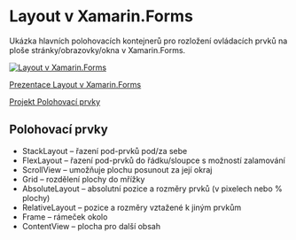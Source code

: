 # Layout v Xamarin.Forms

Ukázka hlavních polohovacích kontejnerů pro rozložení ovládacích prvků na ploše stránky/obrazovky/okna v Xamarin.Forms.

[![Layout v Xamarin.Forms](https://img.youtube.com/vi/VvrViTDniKw/0.jpg)](https://www.youtube.com/watch?v=VvrViTDniKw)

[Prezentace Layout v Xamarin.Forms](https://github.com/PetrVobornik/prednasky/blob/master/Xamarin.Forms/02-Layout/polohovaci-prvky.ppsx?raw=true)

[Projekt Polohovací prvky](https://github.com/PetrVobornik/prednasky/tree/master/Xamarin.Forms/02-Layout/PolohovaciPrvky)

## Polohovací prvky
* StackLayout – řazení pod-prvků pod/za sebe
* FlexLayout – řazení pod-prvků do řádku/sloupce s možností zalamování
* ScrollView – umožňuje plochu posunout za její okraj
* Grid – rozdělení plochy do mřížky
* AbsoluteLayout – absolutní pozice a rozměry prvků (v pixelech nebo % plochy)
* RelativeLayout – pozice a rozměry vztažené k jiným prvkům
* Frame – rámeček okolo
* ContentView – plocha pro další obsah

